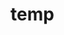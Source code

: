 # temp







































































































































































































































































































































































































































































































































































































































































































































































































































































































































































































































